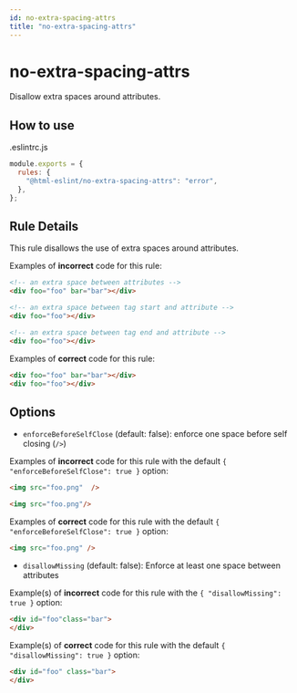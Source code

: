 ```yaml
---
id: no-extra-spacing-attrs
title: "no-extra-spacing-attrs"
---
```


# no-extra-spacing-attrs

Disallow extra spaces around attributes.

## How to use

.eslintrc.js

```js
module.exports = {
  rules: {
    "@html-eslint/no-extra-spacing-attrs": "error",
  },
};
```

## Rule Details

This rule disallows the use of extra spaces around attributes.

Examples of **incorrect** code for this rule:

```html
<!-- an extra space between attributes -->
<div foo="foo" bar="bar"></div>

<!-- an extra space between tag start and attribute -->
<div foo="foo"></div>

<!-- an extra space between tag end and attribute -->
<div foo="foo"></div>
```

Examples of **correct** code for this rule:

```html
<div foo="foo" bar="bar"></div>
<div foo="foo"></div>
```

## Options

- `enforceBeforeSelfClose` (default: false): enforce one space before self closing (`/>`)

Examples of **incorrect** code for this rule with the default `{ "enforceBeforeSelfClose": true }` option:

<!-- prettier-ignore-start -->

```html
<img src="foo.png"  />

<img src="foo.png"/>
```

<!-- prettier-ignore-end -->

Examples of **correct** code for this rule with the default `{ "enforceBeforeSelfClose": true }` option:

<!-- prettier-ignore-start -->

```html
<img src="foo.png" />
```

<!-- prettier-ignore-end -->

- `disallowMissing` (default: false): Enforce at least one space between attributes

Example(s) of **incorrect** code for this rule with the `{ "disallowMissing": true }` option:

<!-- prettier-ignore-start -->

```html
<div id="foo"class="bar">
</div>
```

<!-- prettier-ignore-end -->

Example(s) of **correct** code for this rule with the default `{ "disallowMissing": true }` option:

<!-- prettier-ignore-start -->

```html
<div id="foo" class="bar">
</div>
```

<!-- prettier-ignore-end -->

